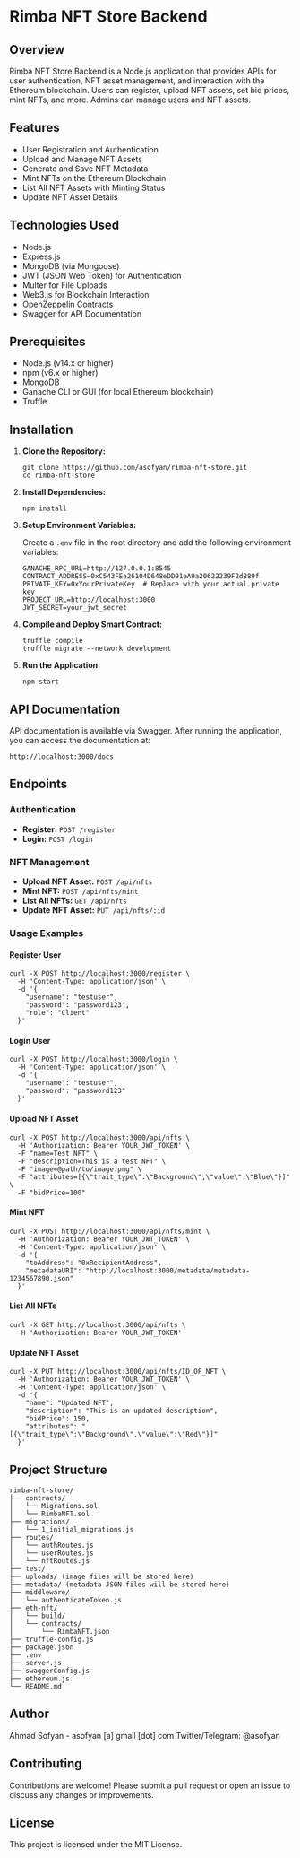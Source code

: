 # Rimba NFT Store Backend

## Overview

Rimba NFT Store Backend is a Node.js application that provides APIs for user authentication, NFT asset management, and interaction with the Ethereum blockchain. Users can register, upload NFT assets, set bid prices, mint NFTs, and more. Admins can manage users and NFT assets.

## Features

- User Registration and Authentication
- Upload and Manage NFT Assets
- Generate and Save NFT Metadata
- Mint NFTs on the Ethereum Blockchain
- List All NFT Assets with Minting Status
- Update NFT Asset Details

## Technologies Used

- Node.js
- Express.js
- MongoDB (via Mongoose)
- JWT (JSON Web Token) for Authentication
- Multer for File Uploads
- Web3.js for Blockchain Interaction
- OpenZeppelin Contracts
- Swagger for API Documentation

## Prerequisites

- Node.js (v14.x or higher)
- npm (v6.x or higher)
- MongoDB
- Ganache CLI or GUI (for local Ethereum blockchain)
- Truffle

## Installation

1. **Clone the Repository:**

   ```
   git clone https://github.com/asofyan/rimba-nft-store.git
   cd rimba-nft-store
   ```

2. **Install Dependencies:**

   ```
   npm install
   ```

3. **Setup Environment Variables:**

   Create a `.env` file in the root directory and add the following environment variables:

   ```
   GANACHE_RPC_URL=http://127.0.0.1:8545
   CONTRACT_ADDRESS=0xC543FEe26104D648eDD91eA9a20622239F2dB89f
   PRIVATE_KEY=0xYourPrivateKey  # Replace with your actual private key
   PROJECT_URL=http://localhost:3000
   JWT_SECRET=your_jwt_secret
   ```

4. **Compile and Deploy Smart Contract:**

   ```
   truffle compile
   truffle migrate --network development
   ```

5. **Run the Application:**

   ```
   npm start
   ```

## API Documentation

API documentation is available via Swagger. After running the application, you can access the documentation at:

```
http://localhost:3000/docs
```

## Endpoints

### Authentication

- **Register:** `POST /register`
- **Login:** `POST /login`

### NFT Management

- **Upload NFT Asset:** `POST /api/nfts`
- **Mint NFT:** `POST /api/nfts/mint`
- **List All NFTs:** `GET /api/nfts`
- **Update NFT Asset:** `PUT /api/nfts/:id`

### Usage Examples

#### Register User

```
curl -X POST http://localhost:3000/register \
  -H 'Content-Type: application/json' \
  -d '{
    "username": "testuser",
    "password": "password123",
    "role": "Client"
  }'
```

#### Login User

```
curl -X POST http://localhost:3000/login \
  -H 'Content-Type: application/json' \
  -d '{
    "username": "testuser",
    "password": "password123"
  }'
```

#### Upload NFT Asset

```
curl -X POST http://localhost:3000/api/nfts \
  -H 'Authorization: Bearer YOUR_JWT_TOKEN' \
  -F "name=Test NFT" \
  -F "description=This is a test NFT" \
  -F "image=@path/to/image.png" \
  -F "attributes=[{\"trait_type\":\"Background\",\"value\":\"Blue\"}]" \
  -F "bidPrice=100"
```

#### Mint NFT

```
curl -X POST http://localhost:3000/api/nfts/mint \
  -H 'Authorization: Bearer YOUR_JWT_TOKEN' \
  -H 'Content-Type: application/json' \
  -d '{
    "toAddress": "0xRecipientAddress",
    "metadataURI": "http://localhost:3000/metadata/metadata-1234567890.json"
  }'
```

#### List All NFTs

```
curl -X GET http://localhost:3000/api/nfts \
  -H 'Authorization: Bearer YOUR_JWT_TOKEN'
```

#### Update NFT Asset

```
curl -X PUT http://localhost:3000/api/nfts/ID_OF_NFT \
  -H 'Authorization: Bearer YOUR_JWT_TOKEN' \
  -H 'Content-Type: application/json' \
  -d '{
    "name": "Updated NFT",
    "description": "This is an updated description",
    "bidPrice": 150,
    "attributes": "[{\"trait_type\":\"Background\",\"value\":\"Red\"}]"
  }'
```

## Project Structure

```
rimba-nft-store/
├── contracts/
│   └── Migrations.sol
│   └── RimbaNFT.sol
├── migrations/
│   └── 1_initial_migrations.js
├── routes/
│   └── authRoutes.js
│   └── userRoutes.js
│   └── nftRoutes.js
├── test/
├── uploads/ (image files will be stored here)
├── metadata/ (metadata JSON files will be stored here)
├── middleware/
│   └── authenticateToken.js
├── eth-nft/
│   └── build/
│   └── contracts/
│       └── RimbaNFT.json
├── truffle-config.js
├── package.json
├── .env
├── server.js
├── swaggerConfig.js
├── ethereum.js
└── README.md
```

## Author
Ahmad Sofyan - asofyan [a] gmail [dot] com Twitter/Telegram: @asofyan

## Contributing

Contributions are welcome! Please submit a pull request or open an issue to discuss any changes or improvements.

## License

This project is licensed under the MIT License.
```